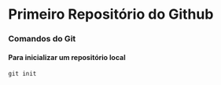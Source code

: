 # Primeiro Repositório do Github
### Comandos do Git
#### Para inicializar um repositório local
`git init`